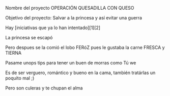 Nombre del proyecto
OPERACIÓN QUESADILLA CON QUESO

Objetivo del proyecto: 
Salvar a la princesa y así evitar una guerra

Hay [iniciativas que ya lo han intentado][1][2]
 
La princesa se escapó

Pero despues se la comió el lobo FERóZ pues le gustaba la carne FRESCA y TIERNA

Pasame unops tips para tener un buen de morras como Tú we

Es de ser verguero, romántico y bueno en la cama, también tratárlas un poquito mal ;)

Pero son culeras y te chupan el alma

